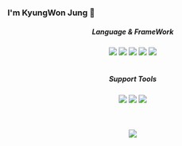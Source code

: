 ### I'm KyungWon Jung 👋

<div align=center>
	<h5>Language & FrameWork</h5>
</div>
<div align="center">
	<img src="https://img.shields.io/badge/Java-007396?style=flat&logo=Conda-Forge&logoColor=white" />
	<img src="https://img.shields.io/badge/Spring-6DB33F?style=flat&logo=Spring&logoColor=white" />
	<img src="https://img.shields.io/badge/JPA (Hibernate)-00485B?style=flat&logo=Hibernate&logoColor=white">
 	<img src="https://img.shields.io/badge/SpringBoot-FCC624?style=flat&logo=SpringBoot&logoColor=white" />
	<img src="https://img.shields.io/badge/MySQL-4479A1?style=flat&logo=MySQL&logoColor=white" />
</div>
<br>
<div align=center>
	<h5>Support Tools</h5>
</div>
<div align=center>
	<img src="https://img.shields.io/badge/IntelliJ %20IDEA-2C2255?style=flat&logo=IntelliJ IDEA&logoColor=white" />
	<img src="https://img.shields.io/badge/Tomcat-F8DC75?style=flat&logo=ApacheTomcat&logoColor=white" />
	<img src="https://img.shields.io/badge/GitHub-181717?style=flat&logo=GitHub&logoColor=white" />
</div>
<br>
<br>

<div align=center>
	<br>
	<img src="https://github-readme-stats.vercel.app/api?username=kw99j10&show_icons=true&theme=dracula">

<br><br><br>
